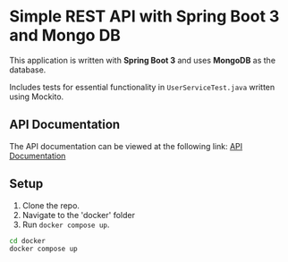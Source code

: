 # Simple REST API with Spring Boot 3 and Mongo DB

This application is written with **Spring Boot 3** and uses **MongoDB** as the database.

Includes tests for essential functionality in `UserServiceTest.java` written using Mockito.

## API Documentation
The API documentation can be viewed at the following link: [API Documentation](https://documenter.getpostman.com/view/32162797/2sAYBbeUgn)

## Setup
1. Clone the repo.
2. Navigate to the 'docker' folder
3. Run `docker compose up`.

```sh
cd docker
docker compose up
```